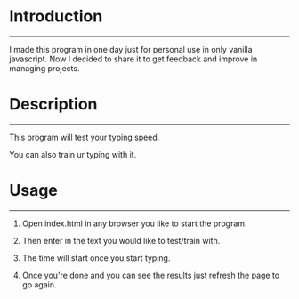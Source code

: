 # Introduction

---

I made this program in one day just for personal use in only vanilla javascript. Now I decided to share it to get feedback and improve in managing projects.





# Description

---

This program will test your typing speed.

You can also train ur typing with it.





# Usage

---

1. Open index.html in any browser you like to start the program.

2. Then enter in the text you would like to test/train with.

3. The time will start once you start typing. 

4. Once you're done and you can see the results just refresh the page to go again.




